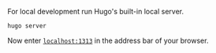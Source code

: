 
For local development run Hugo's built-in local server.

```
hugo server
```

Now enter [`localhost:1313`](http://localhost:1313) in the address bar of your browser.

